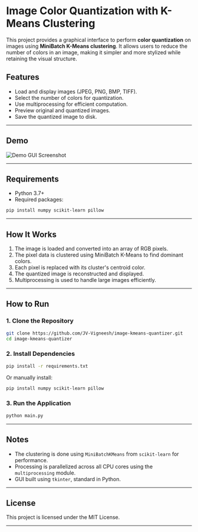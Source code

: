 # Image Color Quantization with K-Means Clustering

This project provides a graphical interface to perform **color quantization** on images using **MiniBatch K-Means clustering**. It allows users to reduce the number of colors in an image, making it simpler and more stylized while retaining the visual structure.

## Features

- Load and display images (JPEG, PNG, BMP, TIFF).
- Select the number of colors for quantization.
- Use multiprocessing for efficient computation.
- Preview original and quantized images.
- Save the quantized image to disk.

---

## Demo

![Demo GUI Screenshot](#) <!-- Optional: add a screenshot or GIF link here -->

---

## Requirements

- Python 3.7+
- Required packages:

```bash
pip install numpy scikit-learn pillow
````

---

## How It Works

1. The image is loaded and converted into an array of RGB pixels.
2. The pixel data is clustered using MiniBatch K-Means to find dominant colors.
3. Each pixel is replaced with its cluster's centroid color.
4. The quantized image is reconstructed and displayed.
5. Multiprocessing is used to handle large images efficiently.

---

## How to Run

### 1. Clone the Repository

```bash
git clone https://github.com/JV-Vigneesh/image-kmeans-quantizer.git
cd image-kmeans-quantizer
```

### 2. Install Dependencies

```bash
pip install -r requirements.txt
```

Or manually install:

```bash
pip install numpy scikit-learn pillow
```

### 3. Run the Application

```bash
python main.py
```

---

## Notes

* The clustering is done using `MiniBatchKMeans` from `scikit-learn` for performance.
* Processing is parallelized across all CPU cores using the `multiprocessing` module.
* GUI built using `tkinter`, standard in Python.

---

## License

This project is licensed under the MIT License.

---
